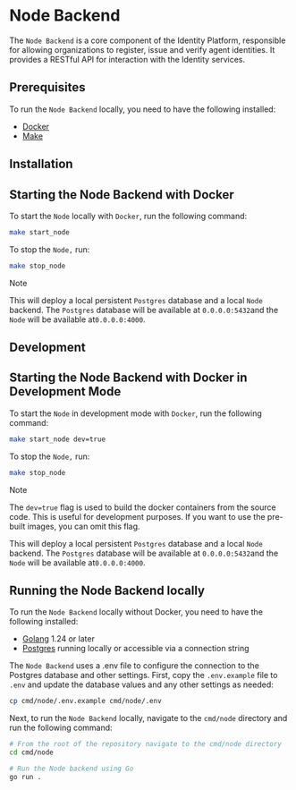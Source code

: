 # Node Backend

The `Node Backend` is a core component of the Identity Platform, responsible for allowing organizations to register, issue and verify agent identities.
It provides a RESTful API for interaction with the Identity services.

## Prerequisites

To run the `Node Backend` locally, you need to have the following installed:

- [Docker](https://docs.docker.com/get-docker/)
- [Make](https://www.gnu.org/software/make/)

## Installation

## Starting the Node Backend with Docker

To start the `Node` locally with `Docker`, run the following command:

```bash
make start_node
```

To stop the `Node,` run:

```bash
make stop_node
```

> [!NOTE]
> This will deploy a local persistent `Postgres` database and a local `Node` backend.
> The `Postgres` database will be available at `0.0.0.0:5432`and the `Node` will be available at`0.0.0.0:4000`.

## Development

## Starting the Node Backend with Docker in Development Mode

To start the `Node` in development mode with `Docker`, run the following command:

```bash
make start_node dev=true
```

To stop the `Node,` run:

```bash
make stop_node
```

> [!NOTE]
> The `dev=true` flag is used to build the docker containers from the source code.
> This is useful for development purposes. If you want to use the pre-built images, you can omit this flag.
>
> This will deploy a local persistent `Postgres` database and a local `Node` backend.
> The `Postgres` database will be available at `0.0.0.0:5432`and the `Node` will be available at`0.0.0.0:4000`.

## Running the Node Backend locally

To run the `Node Backend` locally without Docker, you need to have the following installed:
- [Golang](https://go.dev/doc/install) 1.24 or later
- [Postgres](https://www.postgresql.org/download/) running locally or accessible via a connection string

The `Node Backend` uses a .env file to configure the connection to the Postgres database and other settings.
First, copy the `.env.example` file to `.env` and update the database values and any other settings as needed:

```bash
cp cmd/node/.env.example cmd/node/.env
```

Next, to run the `Node Backend` locally, navigate to the `cmd/node` directory and run the following command:

```bash
# From the root of the repository navigate to the cmd/node directory
cd cmd/node

# Run the Node backend using Go
go run .
```
